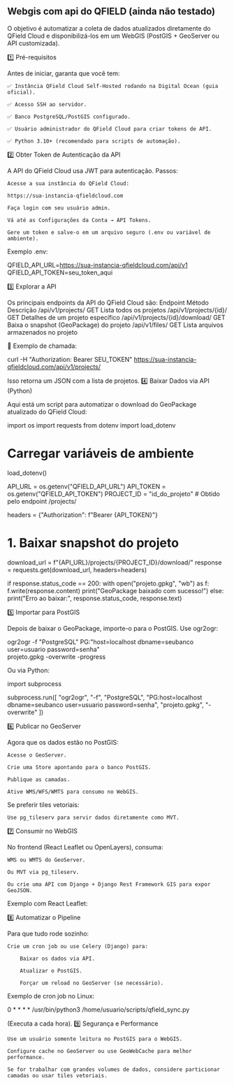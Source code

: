## Webgis com api do QFIELD (ainda não testado) 

O objetivo é automatizar a coleta de dados atualizados diretamente do QField Cloud e disponibilizá-los em um WebGIS (PostGIS + GeoServer ou API customizada).


1️⃣ Pré-requisitos

Antes de iniciar, garanta que você tem:

    ✅ Instância QField Cloud Self-Hosted rodando na Digital Ocean (guia oficial).

    ✅ Acesso SSH ao servidor.

    ✅ Banco PostgreSQL/PostGIS configurado.

    ✅ Usuário administrador do QField Cloud para criar tokens de API.

    ✅ Python 3.10+ (recomendado para scripts de automação).

2️⃣ Obter Token de Autenticação da API

A API do QField Cloud usa JWT para autenticação.
Passos:

    Acesse a sua instância do QField Cloud:

    https://sua-instancia-qfieldcloud.com

    Faça login com seu usuário admin.

    Vá até as Configurações da Conta → API Tokens.

    Gere um token e salve-o em um arquivo seguro (.env ou variável de ambiente).

Exemplo .env:

QFIELD_API_URL=https://sua-instancia-qfieldcloud.com/api/v1
QFIELD_API_TOKEN=seu_token_aqui

3️⃣ Explorar a API

Os principais endpoints da API do QField Cloud são:
Endpoint	Método	Descrição
/api/v1/projects/	GET	Lista todos os projetos
/api/v1/projects/{id}/	GET	Detalhes de um projeto específico
/api/v1/projects/{id}/download/	GET	Baixa o snapshot (GeoPackage) do projeto
/api/v1/files/	GET	Lista arquivos armazenados no projeto

📌 Exemplo de chamada:

curl -H "Authorization: Bearer SEU_TOKEN" https://sua-instancia-qfieldcloud.com/api/v1/projects/

Isso retorna um JSON com a lista de projetos.
4️⃣ Baixar Dados via API (Python)

Aqui está um script para automatizar o download do GeoPackage atualizado do QField Cloud:

import os
import requests
from dotenv import load_dotenv

# Carregar variáveis de ambiente
load_dotenv()

API_URL = os.getenv("QFIELD_API_URL")
API_TOKEN = os.getenv("QFIELD_API_TOKEN")
PROJECT_ID = "id_do_projeto"  # Obtido pelo endpoint /projects/

headers = {"Authorization": f"Bearer {API_TOKEN}"}

# 1. Baixar snapshot do projeto
download_url = f"{API_URL}/projects/{PROJECT_ID}/download/"
response = requests.get(download_url, headers=headers)

if response.status_code == 200:
    with open("projeto.gpkg", "wb") as f:
        f.write(response.content)
    print("GeoPackage baixado com sucesso!")
else:
    print("Erro ao baixar:", response.status_code, response.text)

5️⃣ Importar para PostGIS

Depois de baixar o GeoPackage, importe-o para o PostGIS.
Use ogr2ogr:

ogr2ogr -f "PostgreSQL" PG:"host=localhost dbname=seubanco user=usuario password=senha" \
  projeto.gpkg -overwrite -progress

Ou via Python:

import subprocess

subprocess.run([
    "ogr2ogr",
    "-f", "PostgreSQL",
    "PG:host=localhost dbname=seubanco user=usuario password=senha",
    "projeto.gpkg",
    "-overwrite"
])

6️⃣ Publicar no GeoServer

Agora que os dados estão no PostGIS:

    Acesse o GeoServer.

    Crie uma Store apontando para o banco PostGIS.

    Publique as camadas.

    Ative WMS/WFS/WMTS para consumo no WebGIS.

Se preferir tiles vetoriais:

    Use pg_tileserv para servir dados diretamente como MVT.

7️⃣ Consumir no WebGIS

No frontend (React Leaflet ou OpenLayers), consuma:

    WMS ou WMTS do GeoServer.

    Ou MVT via pg_tileserv.

    Ou crie uma API com Django + Django Rest Framework GIS para expor GeoJSON.

Exemplo com React Leaflet:

<TileLayer
  url="https://seu-geoserver.com/geoserver/workspace/wms?service=WMS&request=GetMap&layers=workspace:layer&format=image/png&transparent=true&version=1.1.1&srs=EPSG:3857&width=256&height=256"
  attribution="&copy; GeoServer"
/>

8️⃣ Automatizar o Pipeline

Para que tudo rode sozinho:

    Crie um cron job ou use Celery (Django) para:

        Baixar os dados via API.

        Atualizar o PostGIS.

        Forçar um reload no GeoServer (se necessário).

Exemplo de cron job no Linux:

0 * * * * /usr/bin/python3 /home/usuario/scripts/qfield_sync.py

(Executa a cada hora).
9️⃣ Segurança e Performance

    Use um usuário somente leitura no PostGIS para o WebGIS.

    Configure cache no GeoServer ou use GeoWebCache para melhor performance.

    Se for trabalhar com grandes volumes de dados, considere particionar camadas ou usar tiles vetoriais.